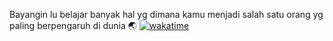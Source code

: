 Bayangin lu belajar banyak hal yg dimana kamu menjadi salah satu orang yg paling berpengaruh di dunia 🌏
[![wakatime](https://wakatime.com/badge/user/92f2c597-cae4-4957-8a85-abf0a3442a5a.svg)](https://wakatime.com/@92f2c597-cae4-4957-8a85-abf0a3442a5a)
